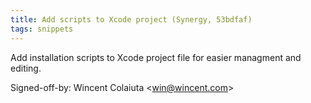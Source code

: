 ```yaml
---
title: Add scripts to Xcode project (Synergy, 53bdfaf)
tags: snippets
---
```


Add installation scripts to Xcode project file for easier managment and editing.

Signed-off-by: Wincent Colaiuta &lt;win@wincent.com&gt;
